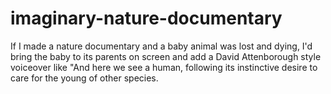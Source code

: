 # imaginary-nature-documentary
If I made a nature documentary and a baby animal was lost and dying, I'd bring the baby to its parents on screen and add a David Attenborough style voiceover like "And here we see a human, following its instinctive desire to care for the young of other species.

